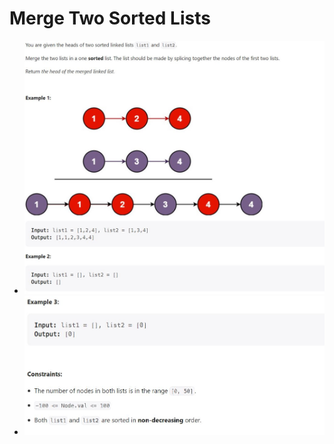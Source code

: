 # Merge Two Sorted Lists

- ![description_1](./description_1.JPG)
- ![description_2](./description_2.JPG)
